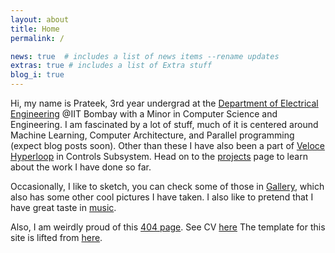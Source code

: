 ```yaml
---
layout: about
title: Home
permalink: /

news: true  # includes a list of news items --rename updates
extras: true # includes a list of Extra stuff
blog_i: true
---
```



Hi, my name is Prateek, 3rd year undergrad at the [Department of Electrical Engineering](https://www.ee.iitb.ac.in/web) @IIT Bombay with a Minor in Computer Science and Engineering. I am fascinated by a lot of stuff, much of it is centered around Machine Learning, Computer Architecture, and Parallel programming (expect blog posts soon). Other than these I have also been a part of [Veloce Hyperloop](https://hyperloopiitb.github.io/) in Controls Subsystem. Head on to the [projects](projects/) page to learn about the work I have done so far.

Occasionally, I like to sketch, you can check some of those in [Gallery](Gallery/), which also has some other cool pictures I have taken. I also like to pretend that I have great taste in [music](https://open.spotify.com/user/nfcydzarhf61kcjd2r2z6yreb?si=252bcb8469064e19).

Also, I am weirdly proud of this [404 page](DNE/).
See CV [here](CV/)
The template for this site is lifted from [here](https://github.com/alshedivat/al-folio).
